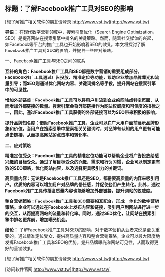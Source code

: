 ## **标题：了解Facebook推广工具对SEO的影响**

[想了解推广相关软件的朋友请登录 http://www.vst.tw](http://www.vst.tw)

**导语：**
在现代数字营销领域中，搜索引擎优化（Search Engine Optimization，SEO）是提高网站在搜索引擎中排名的关键策略。然而，随着社交媒体的兴起，如Facebook等平台的推广工具也开始影响着SEO的效果。本文将探讨了解Facebook推广工具对SEO的影响，并提供一些应对策略。

一、Facebook推广工具与SEO之间的联系

**互补的角色：Facebook推广工具和SEO都是数字营销的重要组成部分。Facebook推广工具通过广告投放、精准定位等功能，帮助企业增加品牌曝光和流量引导；而SEO则通过优化网站内容、关键词排名等手段，提升网站在搜索引擎中的可见性。**

**增加外部链接：Facebook推广工具可以将用户引流到企业的网站或特定页面，从而增加外部链接的数量。搜索引擎会将外部链接作为网站权威度和可信度的指标之一，因此，通过Facebook推广工具获得的外部链接可以为SEO带来积极的影响。**

**提升品牌知名度：借助Facebook推广工具，企业可以在广大用户面前展示品牌形象和价值。当用户在搜索引擎中搜索相关关键词时，对品牌有认知的用户更有可能点击链接，从而提高网站的点击率和转化率。**

**二、应对策略**

**精准定位受众：Facebook推广工具的精准定位功能可以帮助企业将广告投放给感兴趣的目标受众。通过了解目标受众的兴趣、需求和行为习惯，企业可以制定更有效的SEO策略，优化网站内容，以及选择更具吸引力的关键词。**

**高质量内容：无论是Facebook推广工具还是SEO，都需要高质量的内容来吸引用户。优质的内容可以增加用户对品牌的信任感，并促使他们产生转化。此外，通过Facebook推广工具传播高质量内容也能够增加外部链接，提升网站的权威度。**

**整合营销策略：Facebook推广工具和SEO需要相互配合，形成一体化的数字营销策略。企业可以通过在Facebook上发布内容和链接，吸引用户到网站进行进一步的交互，从而提高网站的流量和转化率。同时，通过SEO优化，让网站在搜索引擎中排名更靠前，增加曝光机会。**

**结论：**
了解Facebook推广工具对SEO的影响，对于数字营销从业者来说是至关重要的。通过精准定位受众、提供高质量内容和整合营销策略，企业可以最大限度地发挥Facebook推广工具和SEO的优势，提升品牌曝光和网站可见性，从而取得更好的营销效果。

[想了解推广相关软件的朋友请登录 http://www.vst.tw](http://www.vst.tw)


[访问软件官网 http://www.vst.tw](http://www.vst.tw)

